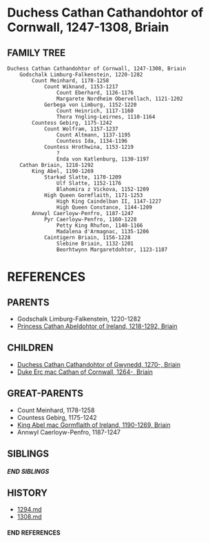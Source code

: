 # Duchess Cathan Cathandohtor of Cornwall, 1247-1308, Briain

## FAMILY TREE
```
Duchess Cathan Cathandohtor of Cornwall, 1247-1308, Briain
    Godschalk Limburg-Falkenstein, 1220-1282
        Count Meinhard, 1178-1258
            Count Wiknand, 1153-1217
                Count Eberhard, 1126-1176
                Margarete Nordheim Obervellach, 1121-1202
            Gerbega von Limburg, 1152-1220
                Count Heinrich, 1117-1160
                Thora Yngling-Leirnes, 1110-1164
        Countess Gebirg, 1175-1242
            Count Wolfram, 1157-1237
                Count Altmann, 1137-1195
                Countess Ida, 1134-1196
            Countess Hrothwina, 1153-1219
                ?
                Enda von Katlenburg, 1130-1197
    Cathan Briain, 1218-1292
        King Abel, 1190-1269
            Starkad Slatte, 1170-1209
                Ulf Slatte, 1152-1176
                Blahomira z Vickova, 1152-1209
            High Queen Gormflaith, 1171-1253
                High King Caindelban II, 1147-1227
                High Queen Constance, 1144-1209
        Annwyl Caerloyw-Penfro, 1187-1247
            Pyr Caerloyw-Penfro, 1160-1228
                Petty King Rhufon, 1140-1166
                Madalena d'Armagnac, 1135-1206
            Caintigern Briain, 1156-1228
                Slebine Briain, 1132-1201
                Beorhtwynn Margaretdohtor, 1123-1187
```


# REFERENCES

## PARENTS 
* Godschalk Limburg-Falkenstein, 1220-1282
* [Princess Cathan Abeldohtor of Ireland, 1218-1292, Briain](p/cathan_abeldohtor_1218.md)

## CHILDREN 
* [Duchess Cathan Cathandohtor of Gwynedd, 1270-, Briain](p/cathan_cathandohtor_1270.md)
* [Duke Erc mac Cathan of Cornwall, 1264-, Briain](p/erc_mac_cathan_1264.md)


## GREAT-PARENTS 
* Count Meinhard, 1178-1258
* Countess Gebirg, 1175-1242
* [King Abel mac Gormflaith of Ireland, 1190-1269, Briain](p/abel_mac_gormflaith_1190.md)
* Annwyl Caerloyw-Penfro, 1187-1247

## SIBLINGS

##### END SIBLINGS  
## HISTORY
* [1294.md](../h/1294.md)
* [1308.md](../h/1308.md)

#### END REFERENCES
